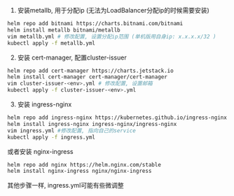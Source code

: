 1. 安装metallb, 用于分配ip (无法为LoadBalancer分配ip的时候需要安装)
```bash
helm repo add bitnami https://charts.bitnami.com/bitnami
helm install metallb bitnami/metallb
vim metallb.yml # 修改配置, 设置分配ip范围 (单机版用自身ip: x.x.x.x/32 )
kubectl apply -f metallb.yml
```

2. 安装 cert-manager, 配置cluster-issuer

```bash
helm repo add cert-manager https://charts.jetstack.io
helm install cert-manager cert-manager/cert-manager
vim cluster-issuer-<env>.yml # 修改配置, 设置邮箱
kubectl apply -f cluster-issuer-<env>.yml
```

3. 安装 ingress-nginx
```bash
helm repo add ingress-nginx https://kubernetes.github.io/ingress-nginx
helm install ingress-nginx ingress-nginx/ingress-nginx
vim ingress.yml #修改配置, 指向自己的service
kubectl apply -f ingress.yml
```

或者安装 nginx-ingress
```bash
helm repo add nginx https://helm.nginx.com/stable
helm install nginx-ingress nginx/nginx-ingress
```
其他步骤一样, ingress.yml可能有些微调整
